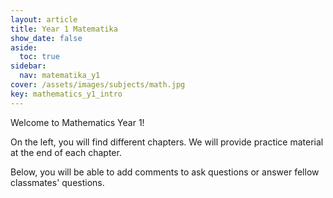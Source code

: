 ```yaml
---
layout: article
title: Year 1 Matematika
show_date: false
aside:
  toc: true
sidebar:
  nav: matematika_y1
cover: /assets/images/subjects/math.jpg
key: mathematics_y1_intro
---
```

Welcome to Mathematics Year 1!

On the left, you will find different chapters. We will provide practice material at the end of each chapter.

Below, you will be able to add comments to ask questions or answer fellow classmates' questions.

